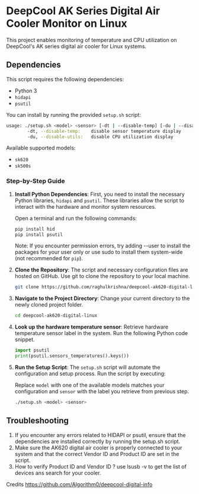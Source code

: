 # DeepCool AK Series Digital Air Cooler Monitor on Linux

This project enables monitoring of temperature and CPU utilization on DeepCool's AK series digital air cooler for Linux systems.  

## Dependencies

This script requires the following dependencies:
- Python 3
- `hidapi`
- `psutil`

You can install by running the provided `setup.sh` script:
```bash
usage: ./setup.sh <model> <sensor> [-dt | --disable-temp] [-du | --disable-utils]
        -dt, --disable-temp:    disable sensor temperature display
        -du, --disable-utils:   disable CPU utilization display
```

Available supported models:
- `sk620`
- `sk500s`

### Step-by-Step Guide

1. **Install Python Dependencies**: First, you need to install the necessary Python libraries, `hidapi` and `psutil`. These libraries allow the script to interact with the hardware and monitor system resources.

    Open a terminal and run the following commands:
    ```bash
    pip install hid
    pip install psutil
    ```
    Note: If you encounter permission errors, try adding --user to install the packages for your user only or use sudo to install them system-wide (not recommended for `pip`).

2. **Clone the Repository**: The script and necessary configuration files are hosted on GitHub. Use git to clone the repository to your local machine.
    ```bash
    git clone https://github.com/raghulkrishna/deepcool-ak620-digital-linux
    ```

3. **Navigate to the Project Directory**: Change your current directory to the newly cloned project folder.
    ```bash
    cd deepcool-ak620-digital-linux
    ```

4. **Look up the hardware temperature sensor**: Retrieve hardware temperature sensor label in the system. Run the following Python code snippet.
    ```python
    import psutil
    print(psutil.sensors_temperatures().keys())
    ```

5. **Run the Setup Script**: The `setup.sh` script will automate the configuration and setup process. Run the script by executing:

    Replace `model` with one of the available models matches your configuration and `sensor` with the label you retrieve from previous step.
    ```bash
    ./setup.sh <model> <sensor>
    ```

## Troubleshooting

1) If you encounter any errors related to HIDAPI or psutil, ensure that the dependencies are installed correctly by running the setup.sh script.
2) Make sure the AK620 digital air cooler is properly connected to your system and that the correct Vendor ID and Product ID are set in the script.
3) How to verify Product ID and Vendor ID ?  use lsusb -v to get the list of devices ans search for your cooler.

Credits
https://github.com/Algorithm0/deepcool-digital-info
